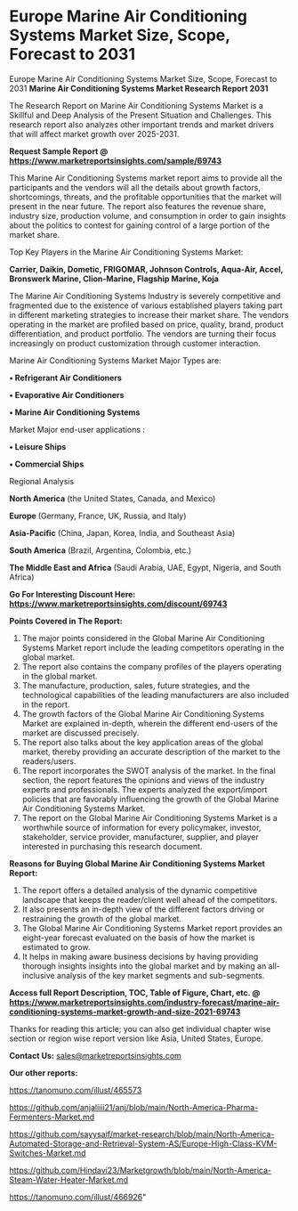 # Europe Marine Air Conditioning Systems Market Size, Scope, Forecast to 2031
Europe Marine Air Conditioning Systems Market Size, Scope, Forecast to 2031
<strong>Marine Air Conditioning Systems Market Research Report 2031</strong>

The Research Report on Marine Air Conditioning Systems Market is a Skillful and Deep Analysis of the Present Situation and Challenges. This research report also analyzes other important trends and market drivers that will affect market growth over 2025-2031.

<strong>Request Sample Report @ <a href=https://www.marketreportsinsights.com/sample/69743>https://www.marketreportsinsights.com/sample/69743</a></strong>

This Marine Air Conditioning Systems market report aims to provide all the participants and the vendors will all the details about growth factors, shortcomings, threats, and the profitable opportunities that the market will present in the near future. The report also features the revenue share, industry size, production volume, and consumption in order to gain insights about the politics to contest for gaining control of a large portion of the market share.

Top Key Players in the Marine Air Conditioning Systems Market:

<strong>Carrier, Daikin, Dometic, FRIGOMAR, Johnson Controls, Aqua-Air, Accel, Bronswerk Marine, Clion-Marine, Flagship Marine, Koja</strong>

The Marine Air Conditioning Systems Industry is severely competitive and fragmented due to the existence of various established players taking part in different marketing strategies to increase their market share. The vendors operating in the market are profiled based on price, quality, brand, product differentiation, and product portfolio. The vendors are turning their focus increasingly on product customization through customer interaction.

Marine Air Conditioning Systems Market Major Types are:

<strong>• Refrigerant Air Conditioners

• Evaporative Air Conditioners

• Marine Air Conditioning Systems</strong>

Market Major end-user applications :

<strong>• Leisure Ships

• Commercial Ships</strong>

Regional Analysis

</u><strong><b>North America</b></strong> (the United States, Canada, and Mexico)

<strong><b>Europe </b></strong>(Germany, France, UK, Russia, and Italy)

<strong><b>Asia-Pacific</b></strong> (China, Japan, Korea, India, and Southeast Asia)

<strong><b>South America</b></strong> (Brazil, Argentina, Colombia, etc.)

<strong><b>The Middle East and Africa</b></strong> (Saudi Arabia, UAE, Egypt, Nigeria, and South Africa)

<strong>Go For Interesting Discount Here: <a href=https://www.marketreportsinsights.com/discount/69743>https://www.marketreportsinsights.com/discount/69743</a></strong>

<strong>Points Covered in The Report:</strong>
<ol>
  <li>The major points considered in the Global Marine Air Conditioning Systems Market report include the leading competitors operating in the global market.</li>
  <li>The report also contains the company profiles of the players operating in the global market.</li>
  <li>The manufacture, production, sales, future strategies, and the technological capabilities of the leading manufacturers are also included in the report.</li>
  <li>The growth factors of the Global Marine Air Conditioning Systems Market are explained in-depth, wherein the different end-users of the market are discussed precisely.</li>
  <li>The report also talks about the key application areas of the global market, thereby providing an accurate description of the market to the readers/users.</li>
  <li>The report incorporates the SWOT analysis of the market. In the final section, the report features the opinions and views of the industry experts and professionals. The experts analyzed the export/import policies that are favorably influencing the growth of the Global Marine Air Conditioning Systems Market.</li>
  <li>The report on the Global Marine Air Conditioning Systems Market is a worthwhile source of information for every policymaker, investor, stakeholder, service provider, manufacturer, supplier, and player interested in purchasing this research document.</li>
</ol>
<strong>Reasons for Buying Global Marine Air Conditioning Systems Market Report:</strong>

<ol>
  <li>The report offers a detailed analysis of the dynamic competitive landscape that keeps the reader/client well ahead of the competitors.</li>
  <li>It also presents an in-depth view of the different factors driving or restraining the growth of the global market.</li>
  <li>The Global Marine Air Conditioning Systems Market report provides an eight-year forecast evaluated on the basis of how the market is estimated to grow.</li>
  <li>It helps in making aware business decisions by having providing thorough insights insights into the global market and by making an all-inclusive analysis of the key market segments and sub-segments.</li>
</ol>
<strong>Access full Report Description, TOC, Table of Figure, Chart, etc. @ <a href=https://www.marketreportsinsights.com/industry-forecast/marine-air-conditioning-systems-market-growth-and-size-2021-69743>https://www.marketreportsinsights.com/industry-forecast/marine-air-conditioning-systems-market-growth-and-size-2021-69743</a></strong>


Thanks for reading this article; you can also get individual chapter wise section or region wise report version like Asia, United States, Europe.

<strong>Contact Us:</strong>
sales@marketreportsinsights.com

<strong>Our other reports:</strong>

<a href=https://tanomuno.com/illust/465573>https://tanomuno.com/illust/465573</a>

<a href=https://github.com/anjaliiii21/anj/blob/main/North-America-Pharma-Fermenters-Market.md>https://github.com/anjaliiii21/anj/blob/main/North-America-Pharma-Fermenters-Market.md</a>

<a href=https://github.com/sayysaif/market-research/blob/main/North-America-Automated-Storage-and-Retrieval-System-AS/Europe-High-Class-KVM-Switches-Market.md>https://github.com/sayysaif/market-research/blob/main/North-America-Automated-Storage-and-Retrieval-System-AS/Europe-High-Class-KVM-Switches-Market.md</a>

<a href=https://github.com/Hindavi23/Marketgrowth/blob/main/North-America-Steam-Water-Heater-Market.md>https://github.com/Hindavi23/Marketgrowth/blob/main/North-America-Steam-Water-Heater-Market.md</a>

<a href=https://tanomuno.com/illust/466926>https://tanomuno.com/illust/466926</a>"
